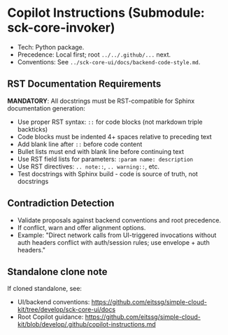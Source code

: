 # Copilot Instructions (Submodule: sck-core-invoker)

- Tech: Python package.
- Precedence: Local first; root `../../.github/...` next.
- Conventions: See `../sck-core-ui/docs/backend-code-style.md`.

## RST Documentation Requirements
**MANDATORY**: All docstrings must be RST-compatible for Sphinx documentation generation:
- Use proper RST syntax: `::` for code blocks (not markdown triple backticks)
- Code blocks must be indented 4+ spaces relative to preceding text
- Add blank line after `::` before code content
- Bullet lists must end with blank line before continuing text
- Use RST field lists for parameters: `:param name: description`
- Use RST directives: `.. note::`, `.. warning::`, etc.
- Test docstrings with Sphinx build - code is source of truth, not docstrings

## Contradiction Detection
- Validate proposals against backend conventions and root precedence.
- If conflict, warn and offer alignment options.
- Example: "Direct network calls from UI-triggered invocations without auth headers conflict with auth/session rules; use envelope + auth headers."

## Standalone clone note
If cloned standalone, see:
- UI/backend conventions: https://github.com/eitssg/simple-cloud-kit/tree/develop/sck-core-ui/docs
- Root Copilot guidance: https://github.com/eitssg/simple-cloud-kit/blob/develop/.github/copilot-instructions.md
 
